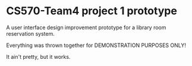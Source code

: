 # CS570-Team4 project 1 prototype
A user interface design improvement prototype for a library room reservation system.

Everything was thrown together for DEMONSTRATION PURPOSES ONLY!

It ain't pretty, but it works.
